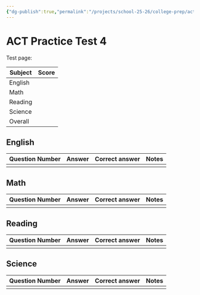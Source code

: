 ```yaml
---
{"dg-publish":true,"permalink":"/projects/school-25-26/college-prep/act/act-04-act-prep/","title":"ACT Practice 4"}
---
```



# ACT Practice Test 4

Test page:

| Subject | Score |
| ------- | ----- |
| English |       |
| Math    |       |
| Reading |       |
| Science |       |
| Overall |       |

## English

| Question Number | Answer | Correct answer | Notes |
| --------------- | ------ | -------------- | ----- |
|                 |        |                |       |

## Math

| Question Number | Answer | Correct answer | Notes |
| --------------- | ------ | -------------- | ----- |
|                 |        |                |       |

## Reading

| Question Number | Answer | Correct answer | Notes |
| --------------- | ------ | -------------- | ----- |
|                 |        |                |       |

## Science

| Question Number | Answer | Correct answer | Notes |
| --------------- | ------ | -------------- | ----- |
|                 |        |                |       |

